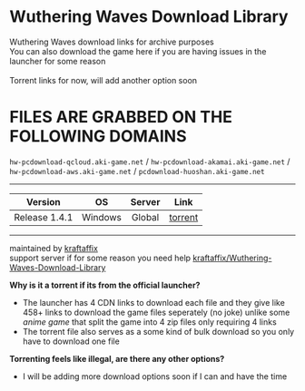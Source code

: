 # Wuthering Waves Download Library
Wuthering Waves download links for archive purposes \
You can also download the game here if you are having issues in the launcher for  some reason \
\
Torrent links for now, will add another option soon

# FILES ARE GRABBED ON THE FOLLOWING DOMAINS
`hw-pcdownload-qcloud.aki-game.net`‎ / `hw-pcdownload-akamai.aki-game.net` /
`hw-pcdownload-aws.aki-game.net` / 
`pcdownload-huoshan.aki-game.net`
___
| Version | OS | Server | Link |
|:-------:|:--:|:------:|:----:|
| Release 1.4.1 | Windows | Global | [torrent](https://raw.githubusercontent.com/KraftAffix/Wuthering-Waves-Download-Library/refs/heads/main/versions/release%201.4/1.4.1%20-%20Wuthering%20Waves%20Game.torrent) |
___
maintained by [kraftaffix](https://github.com/KraftAffix) \
support server if for some reason you need help [kraftaffix/Wuthering-Waves-Download-Library](https://discord.gg/f3fTWdDmh5)

**Why is it a torrent if its from the official launcher?**
- The launcher has 4 CDN links to download each file and they give like 458+ links to download the game files seperately (no joke) unlike some _anime game_ that split the game into 4 zip files only requiring 4 links
- The torrent file also serves as a some kind of bulk download so you only have to download one file

**Torrenting feels like illegal, are there any other options?**
- I will be adding more download options soon if I can and have the time
